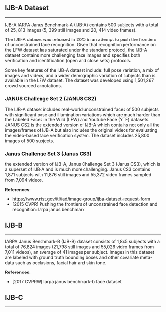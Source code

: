 ## IJB-A Dataset
---
IJB-A IARPA Janus Benchmark-A (IJB-A) contains 500 subjects with a total of 25, 813 images (5, 399 still images and 20, 414 video frames). 

The IJB-A dataset was released in 2015 in an attempt to push the frontiers of unconstrained face recognition. Given that recognition performance on the LFW dataset has saturated under the standard protocol, the IJB-A dataset contains more challenging face images and specifies both verification and identification (open and close sets) protocols.

Some key features of the IJB-A dataset include: full pose variation, a mix of images and videos, and a wider demographic variation of subjects than is available in the LFW dataset. The dataset was developed using 1,501,267 crowd sourced annotations.

### JANUS Challenge Set 2 (JANUS CS2)
The IJB-A dataset includes real-world unconstrained faces of 500 subjects with significant pose and illumination variations which are much harder than the Labeled Faces in the Wild (LFW) and Youtube Face (YTF) datasets. JANUS CS2 is the extended version of IJB-A which contains not only all the images/frames of IJB-A but also includes the original videos for evaluating the video-based face verification system. 
The dataset includes 25,800 images of 500 subjects.

### Janus Challenge Set 3 (Janus CS3)
the extended version of IJB-A, Janus Challenge Set 3 (Janus CS3), which is a superset of IJB-A and is much more challenging. Janus CS3 contains 1,871 subjects with 11,876 still images and 55,372 video frames sampled from 7,094 videos.

**References**:
- https://www.nist.gov/itl/iad/image-group/ijba-dataset-request-form
- [2015 CVPR] Pushing the frontiers of unconstrained face detection and recognition: Iarpa janus benchmark


## IJB-B
---
IARPA Janus Benchmark-B (IJB-B) dataset consists of 1,845 subjects with a total of 76,824 images (21,798 still images and 55,026 video frames from 7,011 videos), an average of 41 images per subject. Images in this dataset are labeled with ground truth bounding boxes and other covariate meta-data such as occlusions, facial hair and skin tone.

**References**:
- [2017 CVPRW] Iarpa janus benchmark-b face dataset
    
    
## IJB-C
---
